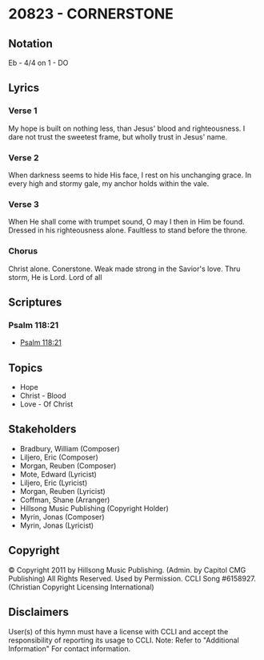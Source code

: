 # 20823 - CORNERSTONE

## Notation

Eb - 4/4 on 1 - DO

## Lyrics

### Verse 1

My hope is built on nothing less, than Jesus' blood and righteousness. I dare not trust the sweetest frame, but wholly trust in Jesus' name.

### Verse 2

When darkness seems to hide His face, I rest on his unchanging grace. In every high and stormy gale, my anchor holds within the vale.

### Verse 3

When He shall come with trumpet sound, O may I then in Him be found. Dressed in his righteousness alone. Faultless to stand before the throne.

### Chorus

Christ alone. Conerstone. Weak made strong in the Savior's love. Thru storm, He is Lord. Lord of all


## Scriptures

### Psalm 118:21

- [Psalm 118:21](https://www.biblegateway.com/passage/?search=Psalm%20118%3A21)


## Topics

- Hope
- Christ - Blood
- Love - Of Christ

## Stakeholders

- Bradbury, William (Composer)
- Liljero, Eric (Composer)
- Morgan, Reuben (Composer)
- Mote, Edward (Lyricist)
- Liljero, Eric (Lyricist)
- Morgan, Reuben (Lyricist)
- Coffman, Shane (Arranger)
- Hillsong Music Publishing (Copyright Holder)
- Myrin, Jonas (Composer)
- Myrin, Jonas (Lyricist)

## Copyright

© Copyright 2011 by Hillsong Music Publishing. (Admin. by Capitol CMG Publishing) All Rights Reserved. Used by Permission. CCLI Song #6158927.
(Christian Copyright Licensing International)

## Disclaimers

User(s) of this hymn must have a license with CCLI and accept the responsibility of reporting its usage to CCLI.
Note: Refer to "Additional Information" For contact information.

